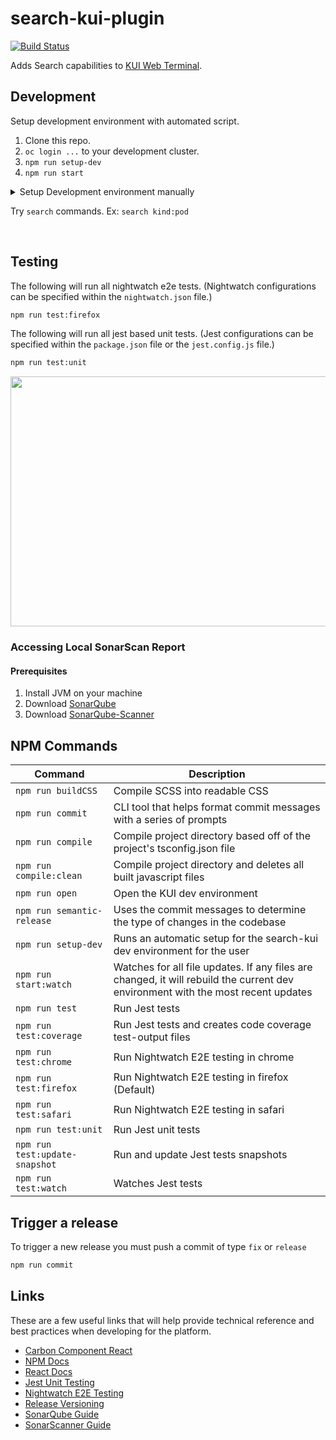# search-kui-plugin

[![Build Status](https://travis-ci.com/open-cluster-management/search-kui-plugin.svg?token=jzyyzQmWYBEu33MCMh9p&branch=master)](https://travis-ci.com/open-cluster-management/search-kui-plugin)

Adds Search capabilities to [KUI Web Terminal](https://github.com/open-cluster-management/kui-web-terminal).

## Development

Setup development environment with automated script.

1. Clone this repo.
2. `oc login ...` to your development cluster.
3. `npm run setup-dev`
4. `npm run start`

<details><summary>Setup Development environment manually</summary>
<p>

Clone the [IBM Kui](https://github.com/IBM/kui) repository.

```bash
git clone git@github.com:IBM/kui.git
cd kui/
```

To activate this plugin, copy this repository into the `plugins/` directory in the top-level of the [IBM Kui](https://github.com/IBM/kui) repo. It's a KUI requirement that individual plugin directories be named with the `plugin-` prefix (in this case:  `plugin-search`).

```bash
.
├── ...
├── package.json
├── plugins
│   ├── plugin-sample
│   └── plugin-search
│      ├── ...
│      └── tsconfig.json
├── tsconfig-es6.json
└── tsconfig.json
```

1. To use the plugin within the dev environment, add then `plugin-search` path to the `dependencies` list in the `package.json` at the root level.

##### package.json

```bash
"dependencies": {
  "@kui-shell/plugin-sample": "file:plugins/plugin-sample",
  "@kui-shell/plugin-search": "file:plugins/plugin-search"
```

2. Add plugin's reference path to the root level `tsconfig.json` file.

##### tsconfig.json

```bash
"references": [
  { "path": "./plugins/plugin-sample" },
  { "path": "./plugins/plugin-search" }
```

3. Add extends path to the `tsconfig.json` file in the `plugin-search` repo. (Only if the extends path is not present)

```bash
"extends": "../../packages/builder/tsconfig-base.json",
```

If the extended path is missing, the user will be met with this error when compiling the code.

```bash
error TS5070: Option '--resolveJsonModule' cannot be specified without 'node' module resolution strategy.
```

4. The following routes need to be created within the cluster, in order for the API request calls to be executed successfully.

| Name           | Service                        | Node Port | TLS Termination | Insecure Traffic |
|----------------|--------------------------------|-----------|-----------------|------------------|
| searchapi      | search-search-api              | 4010      | Passthrough     | Redirect         |
| consoleapi     | console-chart-xxxxx-consoleapi | 4000      | Passthrough     | Redirect         |

5. The following variables need to be set in the `src/lib/shared/config.ts` file.

<pre>
SEARCH_API - Endpoint of the search API.
CONSOLE_API - Endpoint of the console API.
</pre>

The user can set the `staticConfig` path to their own `search.json` file, and the `authConfig` path to their own `search-auth.json` file. This will set the cluster configurations for the local dev environment. A template of each file can be found in the `src/lib/shared/` directory.

```bash
staticConfig = require('path/to/file/search.json')
authConfig: AuthConfig = require('path/to/file/search-auth.json')
```
##### search.json

```bash
{
  "env": "development",
  "SEARCH_API": "https://<cluster search-api route host>/searchapi/graphql",
  "CONSOLE_API": "https://<cluster console-api route host>/hcmuiapi/graphql",
  "serverSideConfig": {
    "inBrowserOk": false
  }
}
```

##### search-auth.json

```bash
{
  "authorization": "Bearer <oc token>",
  "cookie": "cfc-cookie-access-token=<oc token>"
}
```

To get an access token login to your env using: `oc login --token=<cluster API Token> --server=https://<cluster URL>:6443`. The login command can be found by accessing the OCP console. After logging into the OCP console, click the top right dropdown menu and select `Copy Login Command`. The user will be redirected to display the token. Copy the command, and execute the command within the CLI. Then run `oc whoami --show-token` and copy the access token.

<pre>
authorization & cookie = User access token
</pre>

6. Install plugin dependencies, compile css and typescript files.

```bash
npm install
make compile-plugin
```

7. At root-level of KUI repo, install client dependencies, and start dev server. This will initially compile code and subsequently recompile upon any file changes.

```bash
npm install
npm run watch
```

8. Open the desktop/electron instance of KUI. (Update this later with steps for ACM KUI testing).

```bash
npm run open
```

</p></details>

Try `search` commands. Ex: `search kind:pod`

<br>
<a href="docs/readme/images/search-command.gif">
    <img alt="" src="docs/readme/images/search-command.gif"></img>
</a>

## Testing

The following will run all nightwatch e2e tests. (Nightwatch configurations can be specified within the `nightwatch.json` file.)

```bash
npm run test:firefox
```

The following will run all jest based unit tests. (Jest configurations can be specified within the `package.json` file or the `jest.config.js` file.)

```bash
npm run test:unit
```

<a href="docs/readme/images/search-command.gif">
    <img alt="" src="docs/readme/images/jest-testing.gif" width=890 height=400></img>
</a>

### Accessing Local SonarScan Report

#### Prerequisites
1. Install JVM on your machine
2. Download <a href="https://docs.sonarqube.org/latest/setup/get-started-2-minutes/">SonarQube</a>
3. Download <a href="https://docs.sonarqube.org/latest/analysis/scan/sonarscanner/">SonarQube-Scanner</a>

## NPM Commands

| Command                                | Description                                                                |
|----------------------------------------|----------------------------------------------------------------------------|
| `npm run buildCSS`                     | Compile SCSS into readable CSS                                             |
| `npm run commit`                       | CLI tool that helps format commit messages with a series of prompts        |
| `npm run compile`                      | Compile project directory based off of the project's tsconfig.json file    |
| `npm run compile:clean`                | Compile project directory and deletes all built javascript files           |
| `npm run open`                         | Open the KUI dev environment                                               |
| `npm run semantic-release`             | Uses the commit messages to determine the type of changes in the codebase  |
| `npm run setup-dev`                    | Runs an automatic setup for the search-kui dev environment for the user    |
| `npm run start:watch`                  | Watches for all file updates. If any files are changed, it will rebuild the current dev environment with the most recent updates       |
| `npm run test`                         | Run Jest tests                                                             |
| `npm run test:coverage`                | Run Jest tests and creates code coverage test-output files                 |
| `npm run test:chrome`                  | Run Nightwatch E2E testing in chrome                                       |
| `npm run test:firefox`                 | Run Nightwatch E2E testing in firefox (Default)                            |
| `npm run test:safari`                  | Run Nightwatch E2E testing in safari                                       |
| `npm run test:unit`                    | Run Jest unit tests                                                        |
| `npm run test:update-snapshot`         | Run and update Jest tests snapshots                                        |
| `npm run test:watch`                   | Watches Jest tests                                                         |

## Trigger a release

To trigger a new release you must push a commit of type `fix` or `release`

```bash
npm run commit
```

## Links

These are a few useful links that will help provide technical reference and best practices when developing for the platform.

- [Carbon Component React](https://github.com/carbon-design-system/carbon-components-react)
- [NPM Docs](https://docs.npmjs.com)
- [React Docs](https://reactjs.org/docs/hello-world.html)
- [Jest Unit Testing](https://jestjs.io/docs/en/getting-started)
- [Nightwatch E2E Testing](https://nightwatchjs.org/guide)
- [Release Versioning](https://semver.org)
- [SonarQube Guide](https://docs.sonarqube.org/latest/analysis/scan/sonarscanner/)
- [SonarScanner Guide](https://docs.sonarqube.org/latest/analysis/scan/sonarscanner/)

